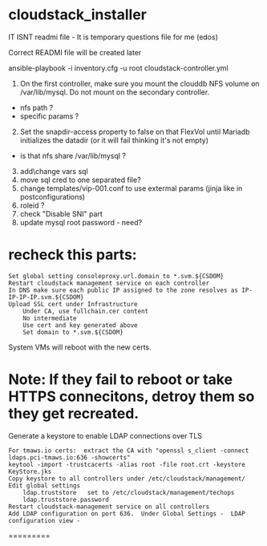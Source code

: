 # cloudstack_installer

IT ISNT readmi file - It is temporary questions file for me (edos)

Correct READMI file will be created later

ansible-playbook -i inventory.cfg -u root cloudstack-controller.yml

1. On the first controller, make sure you mount the clouddb NFS volume on /var/lib/mysql. Do not mount on the secondary controller.
 - nfs path ?
 - specific params ?
2. Set the snapdir-access property to false on that FlexVol until Mariadb initializes the datadir (or it will fail thinking it's not empty)
 - is that nfs share /var/lib/mysql ?
3. add\change vars sql
4. move sql cred to one separated file?
5. change templates/vip-001.conf to use extermal params (jinja like in postconfigurations)
6. roleid ?
7. check "Disable SNI" part
8. update mysql root password - need?


recheck this parts:
============
    Set global setting consoleproxy.url.domain to *.svm.${CSDOM}
    Restart cloudstack management service on each controller
    In DNS make sure each public IP assigned to the zone resolves as IP-IP-IP-IP.svm.${CSDOM}          
    Upload SSL cert under Infrastructure
        Under CA, use fullchain.cer content
        No intermediate
        Use cert and key generated above
        Set domain to *.svm.${CSDOM}

System VMs will reboot with the new certs.  

Note: If they fail to reboot or take HTTPS connecitons, detroy them so they get recreated.
===========
Generate a keystore to enable LDAP connections over TLS

    For tmaws.io certs:  extract the CA with "openssl s_client -connect  ldaps.pci-tmaws.io:636 -showcerts"
    keytool -import -trustcacerts -alias root -file root.crt -keystore KeyStore.jks
    Copy keystore to all controllers under /etc/cloudstack/management/
    Edit global settings
        ldap.truststore   set to /etc/cloudstack/management/techops
        ldap.truststore.password
    Restart cloudstack-management service on all controllers
    Add LDAP configuration on port 636.  Under Global Settings -  LDAP configuration view - 
=========
